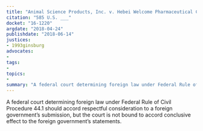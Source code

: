 ```yaml
---
title: "Animal Science Products, Inc. v. Hebei Welcome Pharmaceutical Co."
citation: "585 U.S. ___"
docket: "16-1220"
argdate: "2018-04-24"
publishdate: "2018-06-14"
justices:
- 1993ginsburg
advocates:
- 
tags:
- 
topics:
- 
summary: "A federal court determining foreign law under Federal Rule of Civil Procedure 44.1 should accord respectful consideration to a foreign government’s submission, but the court is not bound to accord conclusive effect to the foreign government’s statements."
---
```

A federal court determining foreign law under Federal Rule of Civil Procedure 44.1 should accord respectful consideration to a foreign government’s submission, but the court is not bound to accord conclusive effect to the foreign government’s statements.

